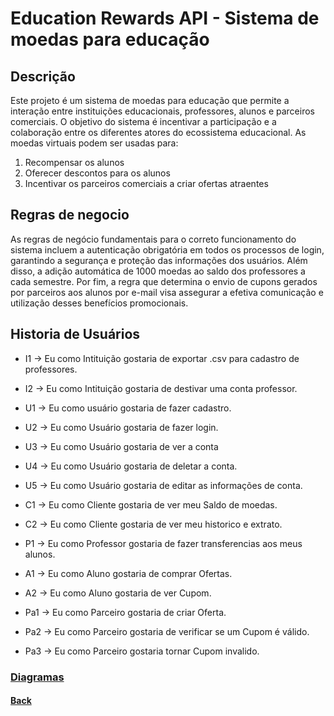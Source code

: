 # Education Rewards API - Sistema de moedas para educação

## Descrição

Este projeto é um sistema de moedas para educação que permite a interação entre instituições educacionais, professores, alunos e parceiros comerciais. O objetivo do sistema é incentivar a participação e a colaboração entre os diferentes atores do ecossistema educacional. As moedas virtuais podem ser usadas para:

1. Recompensar os alunos
2. Oferecer descontos para os alunos
3. Incentivar os parceiros comerciais a criar ofertas atraentes


## Regras de negocio

As regras de negócio fundamentais para o correto funcionamento do sistema incluem a autenticação obrigatória em todos os processos de login, garantindo a segurança e proteção das informações dos usuários. Além disso, a adição automática de 1000 moedas ao saldo dos professores a cada semestre. Por fim, a regra que determina o envio de cupons gerados por parceiros aos alunos por e-mail visa assegurar a efetiva comunicação e utilização desses benefícios promocionais.

## Historia de Usuários
- I1 -> Eu como Intituição gostaria de exportar .csv para cadastro de professores.
- I2 -> Eu como Intituição gostaria de destivar uma conta professor.

- U1 -> Eu como usuário gostaria de fazer cadastro.
- U2 -> Eu como Usuário gostaria de fazer login.
- U3 -> Eu como Usuário gostaria de ver a conta
- U4 -> Eu como Usuário gostaria de deletar a conta.
- U5 -> Eu como Usuário gostaria de editar as informações de conta.

- C1 -> Eu como Cliente gostaria de ver meu Saldo de moedas.
- C2 -> Eu como Cliente gostaria de ver meu historico e extrato.

- P1 -> Eu como Professor gostaria de fazer transferencias aos meus alunos.

- A1 -> Eu como Aluno gostaria de comprar Ofertas.
- A2 -> Eu como Aluno gostaria de ver Cupom.

- Pa1 -> Eu como Parceiro gostaria de criar Oferta.
- Pa2 -> Eu como Parceiro gostaria de verificar se um Cupom é válido.
- Pa3 -> Eu como Parceiro gostaria tornar Cupom invalido.
  
### [Diagramas](./docs/docs.md/#diagramas)

#### [Back](#sumário)

